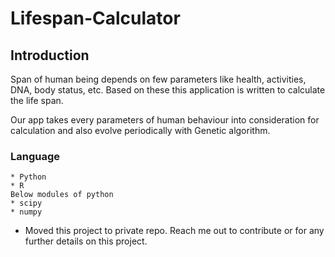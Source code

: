# Lifespan-Calculator

## Introduction
Span of human being depends on few parameters like health, activities, DNA, body status, etc. Based on these this application is written to calculate the life span.

Our app takes every parameters of human behaviour into consideration for calculation and also evolve periodically with Genetic algorithm.

### Language 

```
* Python
* R
Below modules of python
* scipy 
* numpy 
```

* Moved this project to private repo. Reach me out to contribute or for any further details on this project.
